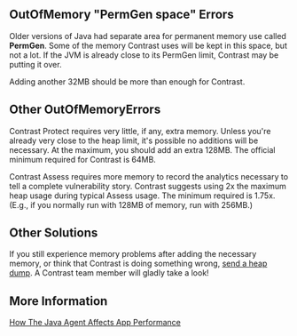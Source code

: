 <!--
title: "Reason For "OutOfMemoryError" When Running Contrast Java Agent"
description: "Explanation for the OutOfMemoryError"
tags: "troubleshoot java agent memory"
-->

## OutOfMemory "PermGen space" Errors

Older versions of Java had separate area for permanent memory use called **PermGen**. Some of the memory Contrast uses will be kept in this space, but not a lot. If the JVM is already close to its PermGen limit, Contrast may be putting it over. 

Adding another 32MB should be more than enough for Contrast. 

## Other OutOfMemoryErrors
 
Contrast Protect requires very little, if any, extra memory. Unless you're already very close to the heap limit, it's possible no additions will be necessary. At the maximum, you should add an extra 128MB. The official minimum required for Contrast is 64MB.

Contrast Assess requires more memory to record the analytics necessary to tell a complete vulnerability story. Contrast suggests using 2x the maximum heap usage during typical Assess usage. The minimum required is 1.75x. (E.g., if you normally run with 128MB of memory, run with 256MB.)

## Other Solutions 

If you still experience memory problems after adding the necessary memory, or think that Contrast is doing something wrong, [send a heap dump](mailto:bugs@contrastsecurity.com). A Contrast team member will gladly take a look! 

## More Information

[How The Java Agent Affects App Performance](troubleshooting-javaapp.html#effect)

